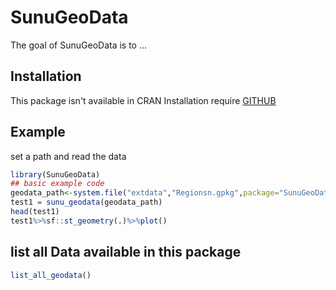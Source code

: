 
# SunuGeoData

<!-- badges: start -->
<!-- badges: end -->

The goal of SunuGeoData is to ...

## Installation

This package isn't available in CRAN
Installation require [GITHUB](https://github.com/morandiaye/SunuGeoData)

## Example
set a path and read the data

``` r
library(SunuGeoData)
## basic example code
geodata_path<-system.file("extdata","Regionsn.gpkg",package="SunuGeoData")
test1 = sunu_geodata(geodata_path)
head(test1)
test1%>%sf::st_geometry(.)%>%plot()
```
## list all Data available in this package
``` r
list_all_geodata()
```
